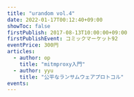 ```yaml
---
title: "urandom vol.4"
date: 2022-01-17T00:12:40+09:00
showToc: false
firstPublish: 2017-08-13T10:00:00+09:00
firstPublishEvent: コミックマーケット92
eventPrice: 300円
articles:
  - author: op
    title: "mitmproxy入門"
  - author: yyu
    title: "公平なランサムウェアプロトコル"
events:
---
```


